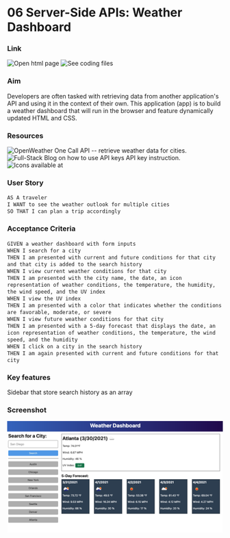 # 06 Server-Side APIs: Weather Dashboard

### Link

![Open html page](https://hongnodie.github.io/Weather-Dashboard/)
![See coding files](https://github.com/Hongnodie/Weather-Dashboard.git)

### Aim

Developers are often tasked with retrieving data from another application's API and using it in the context of their own. This application (app) is to build a weather dashboard that will run in the browser and feature dynamically updated HTML and CSS.

### Resources

![OpenWeather One Call API](https://openweathermap.org/api/one-call-api) -- retrieve weather data for cities. 
![Full-Stack Blog on how to use API keys](https://coding-boot-camp.github.io/full-stack/apis/how-to-use-api-keys) API key instruction.
![Icons available at](https://fontawesome.com/v5.15/icons?d=gallery&p=2)

### User Story

```
AS A traveler
I WANT to see the weather outlook for multiple cities
SO THAT I can plan a trip accordingly
```

### Acceptance Criteria

```
GIVEN a weather dashboard with form inputs
WHEN I search for a city
THEN I am presented with current and future conditions for that city and that city is added to the search history
WHEN I view current weather conditions for that city
THEN I am presented with the city name, the date, an icon representation of weather conditions, the temperature, the humidity, the wind speed, and the UV index
WHEN I view the UV index
THEN I am presented with a color that indicates whether the conditions are favorable, moderate, or severe
WHEN I view future weather conditions for that city
THEN I am presented with a 5-day forecast that displays the date, an icon representation of weather conditions, the temperature, the wind speed, and the humidity
WHEN I click on a city in the search history
THEN I am again presented with current and future conditions for that city
```

### Key features

Sidebar that store search history as an array

### Screenshot

![The weather app demo](./assets/images/demo.png)
